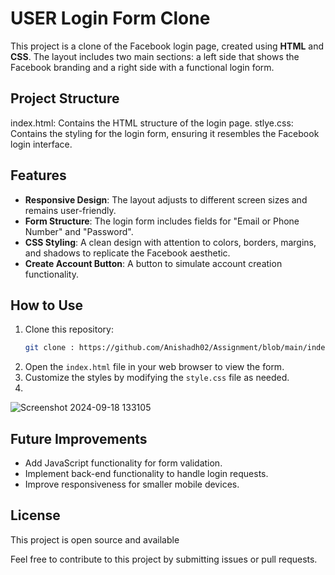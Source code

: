 # USER Login Form Clone

This project is a clone of the Facebook login page, created using **HTML** and **CSS**. The layout includes two main sections: a left side that shows the Facebook branding and a right side with a functional login form.

## Project Structure

index.html: Contains the HTML structure of the login page.
stlye.css: Contains the styling for the login form, ensuring it resembles the Facebook login interface.

## Features

- **Responsive Design**: The layout adjusts to different screen sizes and remains user-friendly.
- **Form Structure**: The login form includes fields for "Email or Phone Number" and "Password".
- **CSS Styling**: A clean design with attention to colors, borders, margins, and shadows to replicate the Facebook aesthetic.
- **Create Account Button**: A button to simulate account creation functionality.

## How to Use

1. Clone this repository:
    ```bash
    git clone : https://github.com/Anishadh02/Assignment/blob/main/index.html
    
2. Open the `index.html` file in your web browser to view the form.
3. Customize the styles by modifying the `style.css` file as needed.
4. 
![Screenshot 2024-09-18 133105](https://github.com/user-attachments/assets/e319e13f-e00a-4142-8888-e2c481779147)

## Future Improvements

- Add JavaScript functionality for form validation.
- Implement back-end functionality to handle login requests.
- Improve responsiveness for smaller mobile devices.

## License

This project is open source and available 

Feel free to contribute to this project by submitting issues or pull requests.
